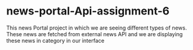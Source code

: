 # news-portal-Api-assignment-6
This news Portal project in which we are seeing different types of news. These news are fetched from external news API and we are displaying these news in category in our interface 
